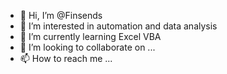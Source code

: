 - 👋 Hi, I’m @Finsends
- 👀 I’m interested in automation and data analysis
- 🌱 I’m currently learning Excel VBA
- 💞️ I’m looking to collaborate on ...
- 📫 How to reach me ...

<!---
Finsends/Finsends is a ✨ special ✨ repository because its `README.md` (this file) appears on your GitHub profile.
You can click the Preview link to take a look at your changes.
--->
